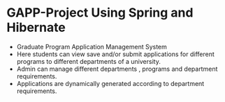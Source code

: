 # GAPP-Project Using Spring and Hibernate
- Graduate Program Application Management System
- Here students can view save and/or submit applications for different programs to different departments of a university.
- Admin can manage different departments , programs and department requirements.
- Applications are dynamically generated according to department requirements.
